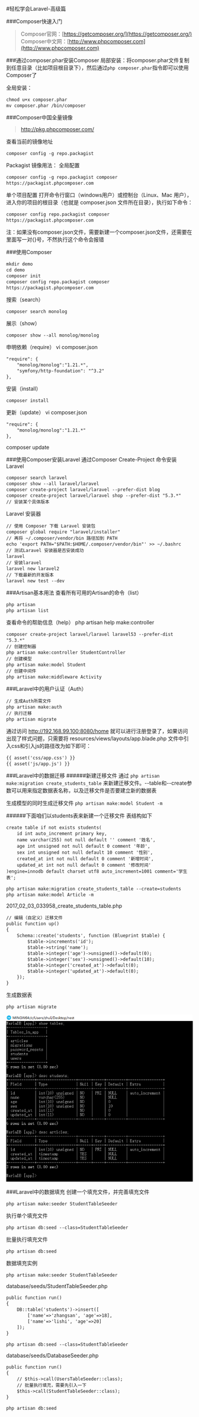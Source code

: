 #轻松学会Laravel-高级篇

###Composer快速入门
>Composer官网：[https://getcomposer.org/](https://getcomposer.org/)  
>Composer中文网：[http://www.phpcomposer.com](http://www.phpcomposer.com)

###通过composer.phar安装Composer
局部安装：将composer.phar文件复制到任意目录（比如项目根目录下），然后通过`php composer.phar`指令即可以使用Composer了

全局安装：
```
chmod u+x composer.phar
mv composer.phar /bin/composer
```

###Composer中国全量镜像
>http://pkg.phpcomposer.com/

查看当前的镜像地址
```
composer config -g repo.packagist
```

Packagist 镜像用法：
全局配置
```
composer config -g repo.packagist composer https://packagist.phpcomposer.com
```

单个项目配置
打开命令行窗口（windows用户）或控制台（Linux、Mac 用户），进入你的项目的根目录（也就是 composer.json 文件所在目录），执行如下命令：
```
composer config repo.packagist composer https://packagist.phpcomposer.com
```
注：如果没有composer.json文件，需要新建一个composer.json文件，还需要在里面写一对{}号，不然执行这个命令会报错

###使用Composer
```
mkdir demo
cd demo
composer init
composer config repo.packagist composer https://packagist.phpcomposer.com
```

搜索（search）
```
composer search monolog
```

展示（show）
```
composer show --all monolog/monolog
```

申明依赖（require）
vi composer.json
```
"require": {
    "monolog/monolog":"1.21.*",
    "symfony/http-foundation": "^3.2"
},
```

安装（install）
```
composer install
```

更新（update）
vi composer.json
```
"require": {
    "monolog/monolog":"1.21.*"
},
```
composer update

###使用Composer安装Laravel
通过Composer Create-Project 命令安装 Laravel
```
composer search laravel
composer show --all laravel/laravel
composer create-project laravel/laravel --prefer-dist blog
composer create-project laravel/laravel shop --prefer-dist "5.3.*"		// 安装某个具体版本
```

Laravel 安装器
```
// 使用 Composer 下载 Laravel 安装包
composer global require "laravel/installer"
// 再将 ~/.composer/vendor/bin 路径加到 PATH
echo 'export PATH="$PATH:$HOME/.composer/vendor/bin"' >> ~/.bashrc
// 测试Laravel 安装器是否安装成功
laravel
// 安装laravel
laravel new laravel2
// 下载最新的开发版本
laravel new test --dev
```

###Artisan基本用法
查看所有可用的Artisan的命令（list）
```
php artisan
php artisan list
```

查看命令的帮助信息（help）
php artisan help make:controller

```
composer create-project laravel/laravel laravel53 --prefer-dist "5.3.*"
// 创建控制器
php artisan make:controller StudentController
// 创建模型
php artisan make:model Student
// 创建中间件
php artisan make:middleware Activity
```

###Laravel中的用户认证（Auth）
```
// 生成Auth所需文件
php artisan make:auth
// 执行迁移
php artisan migrate
```
通过访问 http://192.168.99.100:8080/home 就可以进行注册登录了，如果访问出现了样式问题，只需要将 resources/views/layouts/app.blade.php 文件中引入css和引入js的路径改为如下即可：
```
{{ asset('css/app.css') }}
{{ asset('js/app.js') }}
```

###Laravel中的数据迁移
######新建迁移文件
通过 `php artisan make:migration create_students_table` 来新建迁移文件。--table和--create参数可以用来指定数据表名称，以及迁移文件是否要建立新的数据表

生成模型的同时生成迁移文件 `php artisan make:model Student -m`

######下面咱们以students表来新建一个迁移文件
表结构如下
```
create table if not exists students(
	id int auto_increment primary key,
    name varchar(255) not null default '' comment '姓名',
    age int unsigned not null default 0 comment '年龄',
    sex int unsigned not null default 10 comment '性别',
    created_at int not null default 0 comment '新增时间',
    updated_at int not null default 0 comment '修改时间'
)engine=innodb default charset utf8 auto_increment=1001 comment='学生表';
```

```
php artisan make:migration create_students_table --create=students
php artisan make:model Article -m
```

2017_02_03_033958_create_students_table.php
```
// 编辑（自定义）迁移文件
public function up()
{
    Schema::create('students', function (Blueprint $table) {
        $table->increments('id');
        $table->string('name');
        $table->integer('age')->unsigned()->default(0);
        $table->integer('sex')->unsigned()->default(10);
        $table->integer('created_at')->default(0);
        $table->integer('updated_at')->default(0);
    });
}
```

生成数据表
```
php artisan migrate
```
![](image/screenshot_1486093918968.png)

###Laravel中的数据填充
创建一个填充文件，并完善填充文件
```
php artisan make:seeder StudentTableSeeder
```

执行单个填充文件
```
php artisan db:seed --class=StudentTableSeeder
```

批量执行填充文件
```
php artisan db:seed
```

数据填充实例
```
php artisan make:seeder StudentTableSeeder
```

database/seeds/StudentTableSeeder.php
```
public function run()
{
    DB::table('students')->insert([
    	['name'=>'zhangsan', 'age'=>18],
    	['name'=>'lishi', 'age'=>20]
    ]);
}
```

```
php artisan db:seed --class=StudentTableSeeder
```

database/seeds/DatabaseSeeder.php
```
public function run()
{
    // $this->call(UsersTableSeeder::class);
    // 批量执行填充，需要先引入一下
    $this->call(StudentTableSeeder::class);
}
```

```
php artisan db:seed
```



